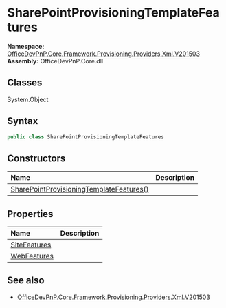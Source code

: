 # SharePointProvisioningTemplateFeatures

**Namespace:** [OfficeDevPnP.Core.Framework.Provisioning.Providers.Xml.V201503](OfficeDevPnP.Core.Framework.Provisioning.Providers.Xml.V201503.md)
**Assembly:** OfficeDevPnP.Core.dll
## Classes
System.Object
## Syntax
```C#
public class SharePointProvisioningTemplateFeatures
```
## Constructors
|**Name**|**Description**|
|:-----|:-----|
| [SharePointProvisioningTemplateFeatures()](SharePointProvisioningTemplateFeaturesconstructor1details.md) | 
## Properties
|**Name**|**Description**|
|:-----|:-----|
| [SiteFeatures](SharePointProvisioningTemplateFeatures.SiteFeatures.md) | 
| [WebFeatures](SharePointProvisioningTemplateFeatures.WebFeatures.md) | 
## See also
- [OfficeDevPnP.Core.Framework.Provisioning.Providers.Xml.V201503](OfficeDevPnP.Core.Framework.Provisioning.Providers.Xml.V201503.md)
